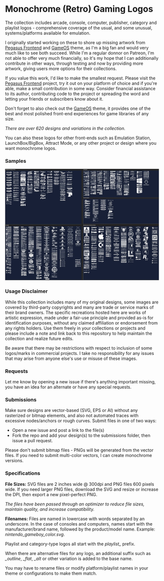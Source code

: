 # Monochrome (Retro) Gaming Logos

The collection includes arcade, console, computer, publisher, category and playlist logos - comprehensive coverage of the usual, and some unusual, systems/platforms available for emulation.

I originally started working on these to shore up missing artwork from [Pegasus Frontend](https://pegasus-frontend.org/) and [GameOS](https://github.com/PlayingKarrde/gameOS) theme, as I'm a big fan and would very much like to see both succeed. While I'm a regular donnor on Patreon, I'm not able to offer very much financially, so it's my hope that I can additionally contribute in other ways, through testing and now by providing more artwork, giving users more options for their collections.

If you value this work, I'd like to make the smallest request. Please visit the [Pegasus Frontend](https://pegasus-frontend.org/) project, try it out on your platform of choice and if you're able, make a small contribution in some way. Consider financial assistance to its author, contributing code to the project or spreading the word and letting your friends or subscribers know about it. 

Don't forget to also check out the [GameOS](https://github.com/PlayingKarrde/gameOS) theme, it provides one of the best and most polished front-end experiences for game libraries of any size.

*There are over 620 designs and variations in the collection.*

You can also these logos for other front-ends such as Emulation Station, LaunchBox/BigBox, Attract Mode, or any other project or design where you want monochrome logos.


### Samples

![sample of logos](https://github.com/HVR88/Monochrome-Gaming-Logos/blob/main/logo_samples.jpg)

### Usage Disclaimer

While this collection includes many of my original designs, some images are covered by third-party copyrights and many are trade or service marks of their brand owners. The specific recreations hosted here are works of artistic expression, made under a fair-use principle and provided as-is for identification purposes, without any claimed affiliation or endorsement from any rights holders. Use them freely in your collections or projects and please include a note and link back to this repository to help maintain the collection and realize future edits.

Be aware that there may be restrictions with respect to inclusion of some logos/marks in commercial projects. I take no responsibility for any issues that may arise from anyone else's use or misuse of these images. 

### Requests

Let me know by opening a new issue if there's anything important missing, you have an idea for an alternate or have any special requests.

### Submissions

Make sure designs are vector-based (SVG, EPS or AI) without any rasterized or bitmap elements, and also not automated traces with excessive nodes/anchors or rough curves. Submit files in one of two ways:
- Open a new issue and post a link to the file(s)
- Fork the repo and add your design(s) to the submissions folder, then issue a pull request.

Please don't submit bitmap files - PNGs will be generated from the vector files. If you need to submit multi-color vectors, I can create monochrome versions.

### Specifications

**File Sizes:** SVG files are 2 inches wide @ 300dpi and PNG files 600 pixels wide. If you need larger PNG files, download the SVG and resize or increase the DPI, then export a new pixel-perfect PNG.

*The files have been passed through an optimizer to reduce file sizes, maintain quality, and increase compatibility.*

**Filenames:** Files are named in lowercase with words separated by an underscore. In the case of consoles and computers, names start with the manufacturer/brand name, followed by the product/model name. Example: *nintendo_gameboy_color.svg*. 

Playlist and category-type logos all start with the *playlist_* prefix.

When there are alternative files for any logo, an additional suffix such as *_outline*, *_flat*, *_alt* or other variation is added to the base name.

You may have to rename files or modify platform/playlist names in your theme or configurations to make them match.

